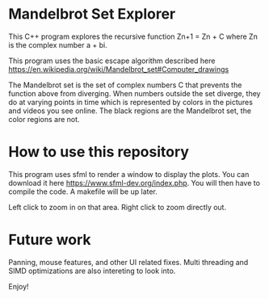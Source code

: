 # Mandelbrot Set Explorer
This C++ program explores the recursive function Zn+1 = Zn + C where Zn is the complex number a + bi.

This program uses the basic escape algorithm described here https://en.wikipedia.org/wiki/Mandelbrot_set#Computer_drawings

The Mandelbrot set is the set of complex numbers C that prevents the function above from diverging. When numbers outside the set diverge, they do at varying points in time which is represented by colors in the pictures and videos you see online. The black regions are the Mandelbrot set, the color regions are not. 

# How to use this repository
This program uses sfml to render a window to display the plots. You can download it here https://www.sfml-dev.org/index.php. You will then have to compile the code. A makefile will be up later. 

Left click to zoom in on that area. Right click to zoom directly out. 
# Future work
Panning, mouse features, and other UI related fixes. Multi threading and SIMD optimizations are also intereting to look into.

Enjoy!
